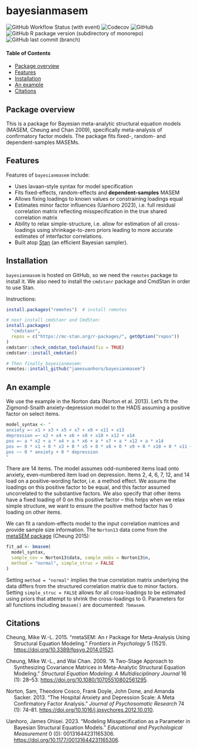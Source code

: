 
# bayesianmasem

![GitHub Workflow Status (with
event)](https://img.shields.io/github/actions/workflow/status/jamesuanhoro/bayesianmasem/check-standard.yaml?label=R-CMD-check)
![Codecov](https://img.shields.io/codecov/c/github/jamesuanhoro/bayesianmasem)
![GitHub](https://img.shields.io/github/license/jamesuanhoro/bayesianmasem)
![GitHub R package version (subdirectory of
monorepo)](https://img.shields.io/github/r-package/v/jamesuanhoro/bayesianmasem)
![GitHub last commit
(branch)](https://img.shields.io/github/last-commit/jamesuanhoro/bayesianmasem/main)

#### Table of Contents

- [Package overview](#package-overview)
- [Features](#features)
- [Installation](#installation)
- [An example](#an-example)
- [Citations](#citations)

## Package overview

This is a package for Bayesian meta-analytic structural equation models
(MASEM, Cheung and Chan 2009), specifically meta-analysis of
confirmatory factor models. The package fits fixed-, random- and
dependent-samples MASEMs.

## Features

Features of `bayesianmasem` include:

- Uses lavaan-style syntax for model specification
- Fits fixed-effects, random-effects and **dependent-samples** MASEM
- Allows fixing loadings to known values or constraining loadings equal
- Estimates minor factor influences (Uanhoro 2023), i.e. full residual
  correlation matrix reflecting misspecification in the true shared
  correlation matrix
- Ability to relax simple-structure, i.e. allow for estimation of all
  cross-loadings using shrinkage-to-zero priors leading to more accurate
  estimates of interfactor correlations.
- Built atop [Stan](https://mc-stan.org/) (an efficient Bayesian
  sampler).

## Installation

`bayesianmasem` is hosted on GitHub, so we need the `remotes` package to
install it. We also need to install the `cmdstanr` package and CmdStan
in order to use Stan.

Instructions:

``` r
install.packages("remotes")  # install remotes

# next install cmdstanr and CmdStan:
install.packages(
  "cmdstanr",
  repos = c("https://mc-stan.org/r-packages/", getOption("repos"))
)
cmdstanr::check_cmdstan_toolchain(fix = TRUE)
cmdstanr::install_cmdstan()

# Then finally bayesianmasem:
remotes::install_github("jamesuanhoro/bayesianmasem")
```

## An example

We use the example in the Norton data (Norton et al. 2013). Let’s fit
the Zigmond-Snaith anxiety-depression model to the HADS assuming a
positive factor on select items.

``` r
model_syntax <- "
anxiety =~ x1 + x3 + x5 + x7 + x9 + x11 + x13
depression =~ x2 + x4 + x6 + x8 + x10 + x12 + x14
pos =~ a * x2 + a * x4 + a * x6 + a * x7 + a * x12 + a * x14
pos =~ 0 * x1 + 0 * x3 + 0 * x5 + 0 * x8 + 0 * x9 + 0 * x10 + 0 * x11 + 0 * x13
pos ~~ 0 * anxiety + 0 * depression
"
```

There are 14 items. The model assumes odd-numbered items load onto
anxiety, even-numbered item load on depression. Items 2, 4, 6, 7, 12,
and 14 load on a positive-wording factor, i.e. a method effect. We
assume the loadings on this positive factor to be equal, and this factor
assumed uncorrelated to the substantive factors. We also specify that
other items have a fixed loading of 0 on this positive factor – this
helps when we relax simple structure, we want to ensure the positive
method factor has 0 loading on other items.

We can fit a random-effects model to the input correlation matrices and
provide sample size information. The `Norton13` data come from the
[metaSEM package](https://cran.r-project.org/package=metaSEM) (Cheung
2015):

``` r
fit_ad <- bmasem(
  model_syntax,
  sample_cov = Norton13$data, sample_nobs = Norton13$n,
  method = "normal", simple_struc = FALSE
)
```

Setting `method = "normal"` implies the true correlation matrix
underlying the data differs from the structured correlation matrix due
to minor factors. Setting `simple_struc = FALSE` allows for all
cross-loadings to be estimated using priors that attempt to shrink the
cross-loadings to 0. Parameters for all functions including `bmasem()`
are documented: `?bmasem`.

## Citations

<div id="refs" class="references csl-bib-body hanging-indent">

<div id="ref-Cheung-metaSEM" class="csl-entry">

Cheung, Mike W.-L. 2015. “<span class="nocase">metaSEM</span>: An r
Package for Meta-Analysis Using Structural Equation Modeling.”
*Frontiers in Psychology* 5 (1521).
<https://doi.org/10.3389/fpsyg.2014.01521>.

</div>

<div id="ref-cheung_two-stage_2009" class="csl-entry">

Cheung, Mike W.-L., and Wai Chan. 2009. “A Two-Stage Approach to
Synthesizing Covariance Matrices in Meta-Analytic Structural Equation
Modeling.” *Structural Equation Modeling: A Multidisciplinary Journal*
16 (1): 28–53. <https://doi.org/10.1080/10705510802561295>.

</div>

<div id="ref-norton_hospital_2013" class="csl-entry">

Norton, Sam, Theodore Cosco, Frank Doyle, John Done, and Amanda Sacker.
2013. “The Hospital Anxiety and Depression Scale: A Meta Confirmatory
Factor Analysis.” *Journal of Psychosomatic Research* 74 (1): 74–81.
<https://doi.org/10.1016/j.jpsychores.2012.10.010>.

</div>

<div id="ref-uanhoro_modeling_2023" class="csl-entry">

Uanhoro, James Ohisei. 2023. “Modeling Misspecification as a Parameter
in Bayesian Structural Equation Models.” *Educational and Psychological
Measurement* 0 (0): 00131644231165306.
<https://doi.org/10.1177/00131644231165306>.

</div>

</div>
